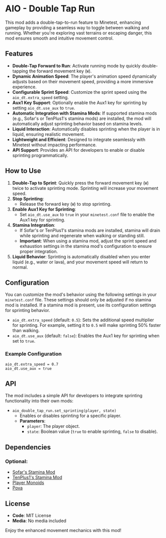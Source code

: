 # AIO - Double Tap Run

This mod adds a double-tap-to-run feature to Minetest, enhancing gameplay by providing a seamless way to toggle between walking and running. Whether you're exploring vast terrains or escaping danger, this mod ensures smooth and intuitive movement control.

## Features

- **Double-Tap Forward to Run**: Activate running mode by quickly double-tapping the forward movement key (`W`).
- **Dynamic Animation Speed**: The player's animation speed dynamically adjusts based on their movement speed, providing a more immersive experience.
- **Configurable Sprint Speed**: Customize the sprint speed using the `aio_dt.extra_speed` setting.
- **Aux1 Key Support**: Optionally enable the Aux1 key for sprinting by setting `aio_dt.use_aux` to `true`.
- **Automatic Integration with Stamina Mods**: If supported stamina mods (e.g., Sofar's or TenPlus1's stamina mods) are installed, the mod will automatically adjust sprinting behavior based on stamina levels.
- **Liquid Interaction**: Automatically disables sprinting when the player is in liquid, ensuring realistic movement.
- **Lightweight and Efficient**: Designed to integrate seamlessly with Minetest without impacting performance.
- **API Support**: Provides an API for developers to enable or disable sprinting programmatically.

## How to Use

1. **Double-Tap to Sprint**: Quickly press the forward movement key (`W`) twice to activate sprinting mode. Sprinting will increase your movement speed.
2. **Stop Sprinting**:
   - Release the forward key (`W`) to stop sprinting.
3. **Enable Aux1 Key for Sprinting**:
   - Set `aio_dt.use_aux` to `true` in your `minetest.conf` file to enable the Aux1 key for sprinting.
4. **Stamina Integration**:
   - If Sofar's or TenPlus1's stamina mods are installed, stamina will drain while sprinting and regenerate when walking or standing still.
   - **Important**: When using a stamina mod, adjust the sprint speed and exhaustion settings in the stamina mod's configuration to ensure proper integration.
5. **Liquid Behavior**: Sprinting is automatically disabled when you enter liquid (e.g., water or lava), and your movement speed will return to normal.

## Configuration

You can customize the mod's behavior using the following settings in your `minetest.conf` file. These settings should only be adjusted if no stamina mod is installed. If a stamina mod is present, use its configuration settings for sprinting behavior.

- `aio_dt.extra_speed` (default: `0.5`): Sets the additional speed multiplier for sprinting. For example, setting it to `0.5` will make sprinting 50% faster than walking.
- `aio_dt.use_aux` (default: `false`): Enables the Aux1 key for sprinting when set to `true`.

### Example Configuration
```plaintext
aio_dt.extra_speed = 0.7
aio_dt.use_aux = true
```

## API

The mod includes a simple API for developers to integrate sprinting functionality into their own mods:

- `aio_double_tap_run.set_sprinting(player, state)`
  - Enables or disables sprinting for a specific player.
  - **Parameters**:
    - `player`: The player object.
    - `state`: Boolean value (`true` to enable sprinting, `false` to disable).

## Dependencies

### Optional:
- [Sofar's Stamina Mod](https://content.luanti.org/packages/sofar/stamina/?protocol_version=47)
- [TenPlus1's Stamina Mod](https://content.luanti.org/packages/TenPlus1/stamina/?protocol_version=47)
- [Player Monoids](https://content.luanti.org/packages/Byakuren/player_monoids/?protocol_version=47)
- [Pova](https://content.luanti.org/packages/TenPlus1/pova/)

## License

- **Code**: MIT License
- **Media**: No media included

Enjoy the enhanced movement mechanics with this mod!